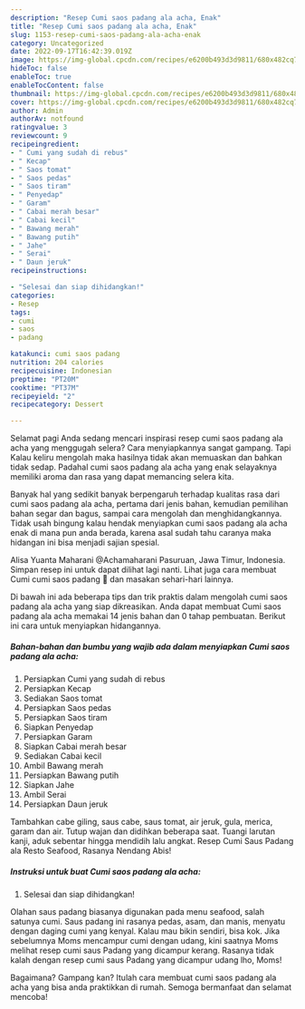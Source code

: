 ```yaml
---
description: "Resep Cumi saos padang ala acha, Enak"
title: "Resep Cumi saos padang ala acha, Enak"
slug: 1153-resep-cumi-saos-padang-ala-acha-enak
category: Uncategorized
date: 2022-09-17T16:42:39.019Z
image: https://img-global.cpcdn.com/recipes/e6200b493d3d9811/680x482cq70/cumi-saos-padang-ala-acha-foto-resep-utama.jpg
hideToc: false
enableToc: true
enableTocContent: false
thumbnail: https://img-global.cpcdn.com/recipes/e6200b493d3d9811/680x482cq70/cumi-saos-padang-ala-acha-foto-resep-utama.jpg
cover: https://img-global.cpcdn.com/recipes/e6200b493d3d9811/680x482cq70/cumi-saos-padang-ala-acha-foto-resep-utama.jpg
author: Admin
authorAv: notfound
ratingvalue: 3
reviewcount: 9
recipeingredient:
- " Cumi yang sudah di rebus"
- " Kecap"
- " Saos tomat"
- " Saos pedas"
- " Saos tiram"
- " Penyedap"
- " Garam"
- " Cabai merah besar"
- " Cabai kecil"
- " Bawang merah"
- " Bawang putih"
- " Jahe"
- " Serai"
- " Daun jeruk"
recipeinstructions:

- "Selesai dan siap dihidangkan!"
categories:
- Resep
tags:
- cumi
- saos
- padang

katakunci: cumi saos padang 
nutrition: 204 calories
recipecuisine: Indonesian
preptime: "PT20M"
cooktime: "PT37M"
recipeyield: "2"
recipecategory: Dessert

---
```



Selamat pagi Anda sedang mencari inspirasi resep cumi saos padang ala acha yang menggugah selera? Cara menyiapkannya sangat gampang. Tapi Kalau keliru mengolah maka hasilnya tidak akan memuaskan dan bahkan tidak sedap. Padahal cumi saos padang ala acha yang enak selayaknya memiliki aroma dan rasa yang dapat memancing selera kita.


Banyak hal yang sedikit banyak berpengaruh terhadap kualitas rasa dari cumi saos padang ala acha, pertama dari jenis bahan, kemudian pemilihan bahan segar dan bagus, sampai cara mengolah dan menghidangkannya. Tidak usah bingung kalau hendak menyiapkan cumi saos padang ala acha enak di mana pun anda berada, karena asal sudah tahu caranya maka hidangan ini bisa menjadi sajian spesial.

Alisa Yuanta Maharani @Achamaharani Pasuruan, Jawa Timur, Indonesia. Simpan resep ini untuk dapat dilihat lagi nanti. Lihat juga cara membuat Cumi cumi saos padang 🦑 dan masakan sehari-hari lainnya.


Di bawah ini ada beberapa tips dan trik praktis dalam mengolah cumi saos padang ala acha yang siap dikreasikan. Anda dapat membuat Cumi saos padang ala acha memakai 14 jenis bahan dan 0 tahap pembuatan. Berikut ini cara untuk menyiapkan hidangannya.

<!--inarticleads1-->

##### Bahan-bahan dan bumbu yang wajib ada dalam menyiapkan Cumi saos padang ala acha:

1. Persiapkan  Cumi yang sudah di rebus
1. Persiapkan  Kecap
1. Sediakan  Saos tomat
1. Persiapkan  Saos pedas
1. Persiapkan  Saos tiram
1. Siapkan  Penyedap
1. Persiapkan  Garam
1. Siapkan  Cabai merah besar
1. Sediakan  Cabai kecil
1. Ambil  Bawang merah
1. Persiapkan  Bawang putih
1. Siapkan  Jahe
1. Ambil  Serai
1. Persiapkan  Daun jeruk


Tambahkan cabe giling, saus cabe, saus tomat, air jeruk, gula, merica, garam dan air. Tutup wajan dan didihkan beberapa saat. Tuangi larutan kanji, aduk sebentar hingga mendidih lalu angkat. Resep Cumi Saus Padang ala Resto Seafood, Rasanya Nendang Abis! 

<!--inarticleads2-->

##### Instruksi untuk buat Cumi saos padang ala acha:


1. Selesai dan siap dihidangkan!

Olahan saus padang biasanya digunakan pada menu seafood, salah satunya cumi. Saus padang ini rasanya pedas, asam, dan manis, menyatu dengan daging cumi yang kenyal. Kalau mau bikin sendiri, bisa kok. Jika sebelumnya Moms mencampur cumi dengan udang, kini saatnya Moms melihat resep cumi saus Padang yang dicampur kerang. Rasanya tidak kalah dengan resep cumi saus Padang yang dicampur udang lho, Moms! 

Bagaimana? Gampang kan? Itulah cara membuat cumi saos padang ala acha yang bisa anda praktikkan di rumah. Semoga bermanfaat dan selamat mencoba!
